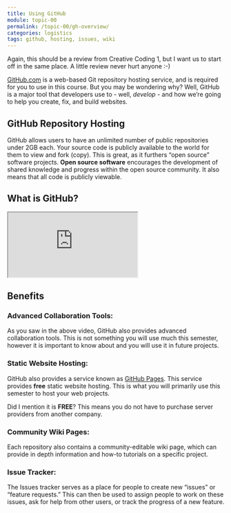 ```yaml
---
title: Using GitHub
module: topic-00
permalink: /topic-00/gh-overview/
categories: logistics
tags: github, hosting, issues, wiki
---
```


<div class="divider-heading"></div>

Again, this should be a review from Creative Coding 1, but I want us to start off in the same place.  A little review never hurt anyone :-)

<a href="https://github.com/" target="_blank">GitHub.com</a> is a web-based Git repository hosting service, and is required for you to use in this course. But you may be wondering why? Well, GitHub is a major tool that developers use to - well, _develop_ - and how we’re going to help you create, fix, and build websites.


## GitHub Repository Hosting
GitHub allows users to have an unlimited number of public repositories under 2GB each. Your source code is publicly available to the world for them to view and fork (copy). This is great, as it furthers “open source” software projects. **Open source software** encourages the development of shared knowledge and progress within the open source community. It also means that all code is publicly viewable.


<div class="divider-pg"></div>


## What is GitHub?
<div class="embed-responsive embed-responsive-16by9">
  <iframe class="embed-responsive-item" src="https://www.youtube.com/embed/w3jLJU7DT5E?rel=0&amp;showinfo=0" allowfullscreen></iframe>
</div>


<div class="divider-pg"></div>


## Benefits

### Advanced Collaboration Tools:
As you saw in the above video, GitHub also provides advanced collaboration tools. This is not something you will use much this semester, however it is important to know about and you will use it in future projects.

###  Static Website Hosting:
GitHub also provides a service known as <a href="https://pages.github.com/" target="_blank">GitHub Pages</a>. This service provides **free** static website hosting. This is what you will primarily use this semester to host your web projects.

Did I mention it is **FREE**? This means you do not have to purchase server providers from another company.

### Community Wiki Pages:
Each repository also contains a community-editable wiki page, which can provide in depth information and how-to tutorials on a specific project.

### Issue Tracker:
The Issues tracker serves as a place for people to create new “issues” or “feature requests.” This can then be used to assign people to work on these issues, ask for help from other users, or track the progress of a new feature.
